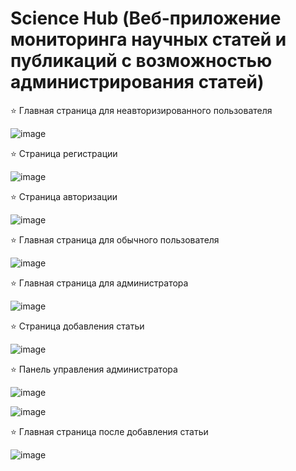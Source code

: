 # Science Hub (Веб-приложение мониторинга научных статей и публикаций с возможностью администрирования статей)

⭐ Главная страница для неавторизированного пользователя

 ![image](https://github.com/Lunat11cc/Science-Hub-Hackathon/assets/107105044/da588ea5-ebc2-47c8-930e-548cde532aae)


⭐ Страница регистрации

 ![image](https://github.com/Lunat11cc/Science-Hub-Hackathon/assets/107105044/6dade9bc-c81f-437c-928b-f1dacb0108fb)


⭐ Страница авторизации

 ![image](https://github.com/Lunat11cc/Science-Hub-Hackathon/assets/107105044/c1a70296-0c01-4877-b5e6-3f0c6a25021c)


⭐ Главная страница для обычного пользователя

 ![image](https://github.com/Lunat11cc/Science-Hub-Hackathon/assets/107105044/175b2b2f-24a4-497e-8664-ee958c450803)


⭐ Главная страница для администратора
 
 ![image](https://github.com/Lunat11cc/Science-Hub-Hackathon/assets/107105044/29294351-8ff9-4881-a920-fc76774106f8)


⭐ Страница добавления статьи

 ![image](https://github.com/Lunat11cc/Science-Hub-Hackathon/assets/107105044/8d8204b8-67fb-4618-94e7-38e6fda5d408)


⭐ Панель управления администратора

 ![image](https://github.com/Lunat11cc/Science-Hub-Hackathon/assets/107105044/896adf55-e05e-410c-b828-c6c68ae51c7b)

 ![image](https://github.com/Lunat11cc/Science-Hub-Hackathon/assets/107105044/b6d2896e-cdab-46cd-b644-0d6fe897825c)


⭐ Главная страница после добавления статьи

 ![image](https://github.com/Lunat11cc/Science-Hub-Hackathon/assets/107105044/89affafc-1bc9-4a94-b531-06858de9005a)

